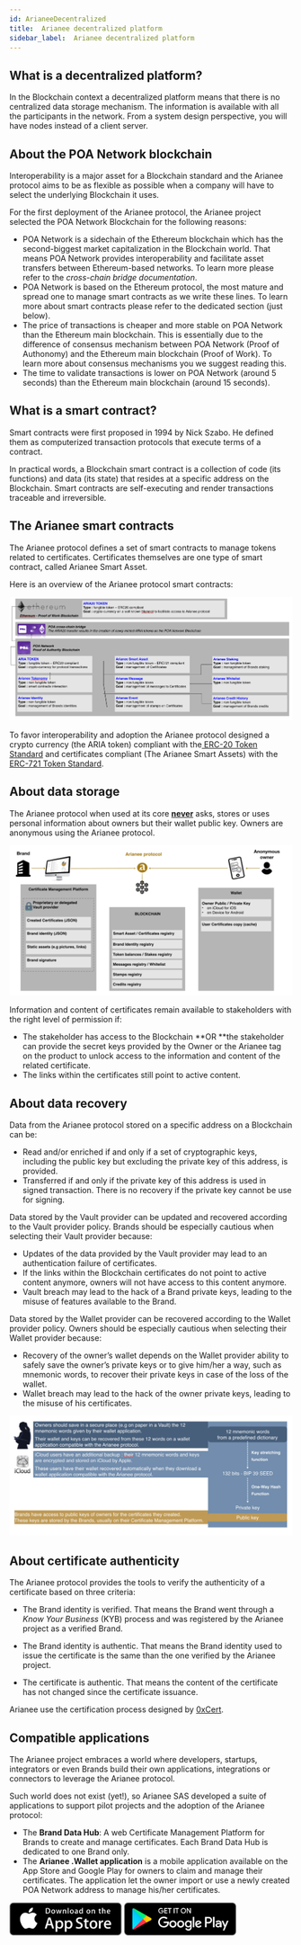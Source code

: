 ```yaml
---
id: ArianeeDecentralized
title:  Arianee decentralized platform
sidebar_label:  Arianee decentralized platform
---
```






## **What is a decentralized platform?**


In the Blockchain context a decentralized platform means that there is no centralized data storage mechanism. The information is available with all the participants in the network. From a system design perspective, you will have nodes instead of a client server.


## **About the POA Network blockchain**

Interoperability is a major asset for a Blockchain standard and the Arianee protocol aims to be as flexible as possible when a company will have to select the underlying Blockchain it uses.

 

For the first deployment of the Arianee protocol, the Arianee project selected the POA Network Blockchain for the following reasons:



*   POA Network is a sidechain of the Ethereum blockchain which has the second-biggest market capitalization in the Blockchain world. That means POA Network provides interoperability and facilitate asset transfers between Ethereum-based networks. To learn more please refer to the _cross-chain bridge documentation_.
*   POA Network is based on the Ethereum protocol, the most mature and spread one to manage smart contracts as we write these lines. To learn more about smart contracts please refer to the dedicated section (just below).
*   The price of transactions is cheaper and more stable on POA Network than the Ethereum main blockchain. This is essentially due to the difference of consensus mechanism between POA Network (Proof of Authonomy) and the Ethereum main blockchain (Proof of Work). To learn more about consensus mechanisms you we suggest reading this.
*   The time to validate transactions is lower on POA Network (around 5 seconds) than the Ethereum main blockchain (around 15 seconds).

## **What is a smart contract?**


Smart contracts were first proposed in 1994 by Nick Szabo. He defined them as computerized transaction protocols that execute terms of a contract.

 

In practical words, a Blockchain smart contract is a collection of code (its functions) and data (its state) that resides at a specific address on the Blockchain. Smart contracts are self-executing and render transactions traceable and irreversible.


## **The Arianee smart contracts**

The Arianee protocol defines a set of smart contracts to manage tokens related to certificates. Certificates themselves are one type of smart contract, called Arianee Smart Asset.

 

Here is an overview of the Arianee protocol smart contracts:



![alt_text](../img/arianeesmartcontract.png "image_tooltip")


To favor interoperability and adoption the Arianee protocol designed a crypto currency (the ARIA token) compliant with the[ ERC-20 Token Standard](https://github.com/ethereum/EIPs/blob/master/EIPS/eip-20.md) and certificates compliant (The Arianee Smart Assets) with the[ ERC-721 Token Standard](https://github.com/ethereum/eips/issues/721).


## **About data storage**

The Arianee protocol when used at its core **<span style="text-decoration:underline;">never</span>** asks, stores or uses personal information about owners but their wallet public key. Owners are anonymous using the Arianee protocol.




![alt_text](../img/arianeedatastorage.png "image_tooltip")


Information and content of certificates remain available to stakeholders with the right level of permission if:



*   The stakeholder has access to the Blockchain **OR **the stakeholder can provide the secret keys provided by the Owner or the Arianee tag on the product to unlock access to the information and content of the related certificate.
*   The links within the certificates still point to active content.

## **About data recovery**


Data from the Arianee protocol stored on a specific address on a Blockchain can be:



*   Read and/or enriched if and only if a set of cryptographic keys, including the public key but excluding the private key of this address, is provided.
*   Transferred if and only if the private key of this address is used in signed transaction. There is no recovery if the private key cannot be use for signing.

 

Data stored by the Vault provider can be updated and recovered according to the Vault provider policy. Brands should be especially cautious when selecting their Vault provider because:



*   Updates of the data provided by the Vault provider may lead to an authentication failure of certificates.
*   If the links within the Blockchain certificates do not point to active content anymore, owners will not have access to this content anymore.
*   Vault breach may lead to the hack of a Brand private keys, leading to the misuse of features available to the Brand.

     


Data stored by the Wallet provider can be recovered according to the Wallet provider policy. Owners should be especially cautious when selecting their Wallet provider because:



*   Recovery of the owner’s wallet depends on the Wallet provider ability to safely save the owner’s private keys or to give him/her a way, such as mnemonic words, to recover their private keys in case of the loss of the wallet.
*   Wallet breach may lead to the hack of the owner private keys, leading to the misuse of his certificates.


![alt_text](../img/arianeewallet.png "image_tooltip")



## **About certificate authenticity**

The Arianee protocol provides the tools to verify the authenticity of a certificate based on three criteria:

 



*   The Brand identity is verified. That means the Brand went through a _Know Your Business_ (KYB) process and was registered by the Arianee project as a verified Brand.

     

*   The Brand identity is authentic. That means the Brand identity used to issue the certificate is the same than the one verified by the Arianee project.
*   The certificate is authentic. That means the content of the certificate has not changed since the certificate issuance.


Arianee use the certification process designed by [0xCert](https://0xcert.org/). 

## **Compatible applications**


The Arianee project embraces a world where developers, startups, integrators or even Brands build their own applications, integrations or connectors to leverage the Arianee protocol.

 

Such world does not exist (yet!), so Arianee SAS developed a suite of applications to support pilot projects and the adoption of the Arianee protocol:

 



*   The **Brand Data Hub**: A web Certificate Management Platform for Brands to create and manage certificates. Each Brand Data Hub is dedicated to one Brand only.
*   The **Arianee .Wallet application** is a mobile application available on the App Store and Google Play for owners to claim and manage their certificates. The application let the owner import or use a newly created POA Network address to manage his/her certificates.

     
<a href="https://apps.apple.com/ch/app/arianee-wallet/id1435782507" target="_blank"><img src="../img/appstore.svg" alt="drawing" width="200"/></a>
<a href="https://play.google.com/store/apps/details?id=com.arianee.wallet&hl=ln" target="_blank"><img src="../img/googleplay.svg" alt="drawing" width="200"/></a>
